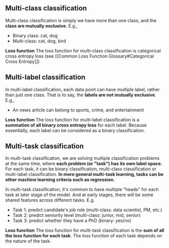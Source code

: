 ## Multi-class classification
Multi-class classification is simply we have more than one class, and the **class are mutually exclusive**. E.g.,
- Binary class: cat, dog
- Multi-class: cat, dog, bird

**Loss function**
The loss function for multi-class classification is categorical cross entropy loss (see [[Common Loss Function Glossary#Categorical Cross Entropy]])

## Multi-label classification
In multi-label classification, each data point can have multiple label, rather than just one class. That is to say, the **labels are not mutually exclusive**. E.g.,
- An news article can belong to sports, crime, and entertainment

**Loss function**
The loss function for multi-label classification is a **summation of all binary cross entropy loss** for each label. Because essentially, each label can be considered as a binary classification.

## Multi-task classification
In multi-task classification, we are solving multiple classification problems at the same time, where **each problem (or "task") has its own label space.** For each task, it can be binary classification, multi-class classification or multi-label classification. **In more general multi-task learning, tasks can be other machine learning criteria such as regression.**

In multi-task classification, it's common to have multiple "heads" for each task at later stage of the model. And at early stages, there will be some shared features across different tasks. E.g.
- Task 1: predict candidate's job role (multi-class: data scientist, PM, etc.)
- Task 2: predict seniority level (multi-class: junior, mid, senior)
- Task 3: predict whether they have a PhD (binary: yes/no)

**Loss function**
The loss function for multi-task classification is the **sum of all the loss function for each task**. The loss function of each task depends on the nature of the task.
